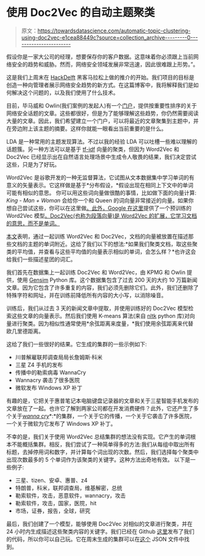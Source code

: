 # 使用 Doc2Vec 的自动主题聚类

> 原文：<https://towardsdatascience.com/automatic-topic-clustering-using-doc2vec-e1cea88449c?source=collection_archive---------0----------------------->

假设你是一家大公司的经理，想要保存你的客户数据。这意味着你必须跟上当前网络安全的趋势和威胁。然而，网络安全领域发展非常迅速，因此很难跟上形势。”。

这是我们上周末在 [HackDelft](https://hackdelft.com/) 黑客马拉松上做的推介的开始。我们项目的目标是创造一种向管理者展示网络安全趋势的新方式。在这篇博客中，我将解释我们是如何解决这个问题的，以及我们使用了什么技术。

目前，毕马威和 Owlin(我们案例的发起人)有一个[门户](https://cyber.kpmg.nl/#trends/)，提供按重要性排序的关于网络安全话题的文章。这些都很好，但是为了能够理解这些趋势，你仍然需要阅读大量的文章。因此，我们希望建立一个门户，可以将最近的文章聚集到主题中，并在旁边附上该主题的摘要。这样你就能一眼看出当前重要的是什么。

LDA 是一种常用的主题发现算法。不过以我的经验 LDA 可以吐槽一些难以理解的话题簇。另一种方法可以是基于 [tf-idf](https://en.wikipedia.org/wiki/Tf%E2%80%93idf) 向量的聚类，但因为 Word2Vec 和 Doc2Vec 已经显示出在自然语言处理场景中生成令人敬畏的结果，我们决定尝试这些，只是为了好玩。

Word2Vec 是谷歌开发的一种无监督算法，它试图从文本数据集中学习单词的有意义的矢量表示。它这样做是基于*分布假设，*假设出现在相同上下文中的单词可能有相似的意思。
你可以用这些词向量做很酷的事情，比如做下面的向量计算: *King - Man + Woman* 会给你一个和 Queen 的词向量非常接近的向量。如果你想自己尝试这些，你可以在这里做[。此外，Google 在这里](http://bionlp-www.utu.fi/wv_demo/)提供了一个预训练的 Word2Vec 模型[。Doc2Vec(也称为段落向量)是 Word2Vec 的扩展，它学习文档的意思，而不是单词。](https://drive.google.com/file/d/0B7XkCwpI5KDYNlNUTTlSS21pQmM/edit?usp=sharing)

[本文](https://arxiv.org/pdf/1607.05368.pdf)表明，通过一起训练 Word2Vec 和 Doc2Vec，文档的向量被放置在描述那些文档的主题的单词附近。这给了我们以下的想法:*如果我们聚类文档，取这些聚类的平均值，并查看与这些平均值的向量表示相似的单词，会怎么样？*也许这会给我们一些描述星团的词汇。

我们首先在数据集上一起训练 Doc2Vec 和 Word2Vec，由 KPMG 和 Owlin 提供，使用 [Gensim](https://radimrehurek.com/gensim/) Python 库。这个数据集包含了过去 200 天的大约 10 万篇新闻文章。因为它包含了许多重复的内容，我们必须先删除它们。此外，我们还删除了特殊字符和网址，并在训练前降低所有内容的大小写，以消除噪音。

训练后，我们从过去 3 天的新闻文章中提取，并使用训练好的 Doc2Vec 模型检索这些文章的向量表示。然后我们使用 K-means 算法(来自 [nltk](http://www.nltk.org/) python 库)对向量进行聚类。因为相似性通常使用*余弦距离来度量，*我们使用余弦距离来代替欧几里德距离。

这给了我们一些很好的结果。它生成的集群的一些示例如下:

*   川普解雇联邦调查局局长詹姆斯·科米
*   三星 Z4 手机的发布
*   传播中的勒索病毒 WannaCry
*   Wannacry 袭击了很多医院
*   微软发布 Windows XP 补丁

有趣的是，它把关于惠普笔记本电脑键盘记录器的文章和关于三星智能手机发布的文章放在了一起。也许它了解到两家公司都在开发消费硬件？此外，它还产生了多个关于[*wanna cry*](https://en.wikipedia.org/wiki/WannaCry_ransomware_attack)*:*的集群，一个关于它的传播，一个关于它袭击了许多医院，一个关于微软为它发布了 Windows XP 补丁。

不幸的是，我们关于使用 Word2Vec 总结集群的想法没有实现。它产生的单词根本不能概括集群。相反，我们尝试了一种简单得多的方法:我们从每组中取出所有标题，去掉停用词和数字，并计算每个词出现的次数。然后，我们选择每个聚类中出现次数最多的 5 个单词作为该聚类的关键字。这种方法出奇地有效。
以下是一些例子:

*   三星、tizen、安卓、惠普、z4
*   特朗普，科米，联邦调查局，维基解密，总统
*   勒索软件，攻击，恶意软件，wannacry，攻击
*   勒索软件，攻击，国家，医院，hit
*   市场，证券，报告，全球，研究

最后，我们创建了一个模型，能够使用 Doc2Vec 对相似的文章进行聚类，并在 24 小时内生成描述这些聚类内容的关键字。我们已经在 Github [这里](https://github.com/olafmaas/hackdelft)发布了我们的代码，所以你可以自己玩。它在周末生成的集群可以在[这个](https://raw.githubusercontent.com/olafmaas/hackdelft/master/hackdelft/doc2vec/output.json) JSON 文件中找到。